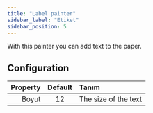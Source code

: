 ```yaml
---
title: "Label painter"
sidebar_label: "Etiket"
sidebar_position: 5
---
```



With this painter you can add text to the paper.

## Configuration

| Property | Default | Tanım                |
| --------:|:-------:|:-------------------- |
|    Boyut |   12    | The size of the text |
